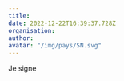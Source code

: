 ```yaml
---
title: 
date: 2022-12-22T16:39:37.728Z
organisation: 
author: 
avatar: "/img/pays/SN.svg"
---
```


Je signe 
